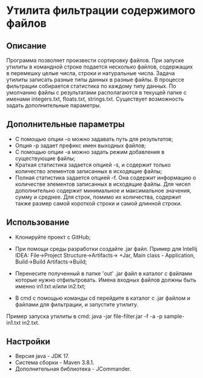 # Утилита фильтрации содержимого файлов

## Описание
Программа позволяет произвести сортировку файлов. При запуске утилиты в командной строке подается несколько файлов, содержащих в перемешку целые числа, строки и натуральные числа. Задача утилиты записать разные типы данных в разные файлы. В процессе фильтрации собирается статистика по каждому типу данных. По умолчанию файлы с результатами располагаются в текущей папке с именами integers.txt, floats.txt, strings.txt. Существует возможность задать дополнительные параметры.

## Дополнительные параметры
* С помощью опции -o можно задавать путь для результатов;
* Опция -p задает префикс имен выходных файлов;
* С помощью опции -a можно задать режим добавления в существующие файлы;
* Краткая статистика задается опцией -s, и содержит только количество элементов записанных в исходящие файлы;
* Полная статистика задается опцией -f. Она содержит информацию о количестве элементов записанных в исходящие файлы. Для чисел дополнительно содержит минимальное и максимальное значения, сумму и среднее. Для строк, помимо их количества, содержит также размер самой короткой строки и самой длинной строки.

## Использование

* Клонируйте проект с GitHub;

* При помощи среды разработки создайте .jar файл. Пример для Intellij IDEA:
File->Project Structure->Artifacts-> +Jar, Main class - Application, Build->Build Artifacts->Build;

* Перенесите полученный в папке 'out' .jar файл в каталог с файлами которые нужно отфильтровать. Имена входных файлов должны быть именно in1.txt и/или in2.txt;

* В cmd c помощью команды cd перейдите в каталог с .jar файлом и файлами для фильтрации, и запустите утилиту.

Пример запуска утилиты в cmd: java -jar file-filter.jar -f -a -p sample- in1.txt in2.txt.

## Настройки
* Версия java - JDK 17.
* Система сборки - Maven 3.8.1.
* Дополнительная библиотека - JCommander.




 